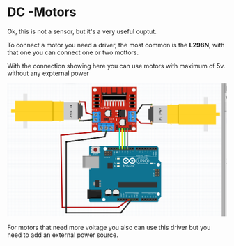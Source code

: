 # DC -Motors


Ok, this is not a sensor, but it's a very useful ouptut. 

To connect a motor you need a driver, the most common is the **L298N**, with that one you can connect one or two mottors. 

With the connection showing here you can use motors with maximum of 5v. without any expternal power

![](dcmotor.png)

For motors that need more voltage you also can use this driver but you need to add an external power source. 

